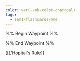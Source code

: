 ```yaml
---
color: var(--mk-color-charcoal)
tags:
  - sem1-flashcards/mme
---
```

%% Begin Waypoint %%


%% End Waypoint %%

[[L'Hopital's Rule]]
